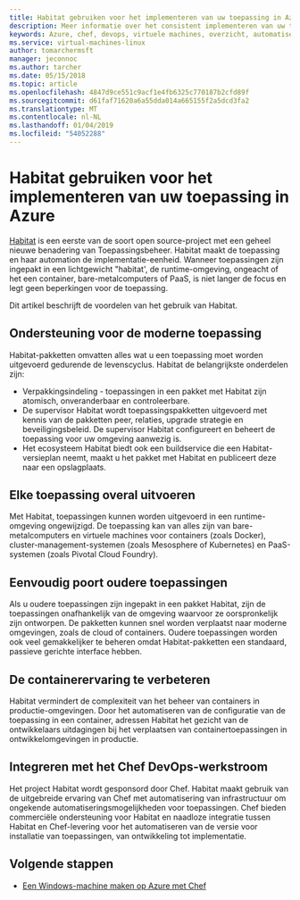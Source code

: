 ```yaml
---
title: Habitat gebruiken voor het implementeren van uw toepassing in Azure
description: Meer informatie over het consistent implementeren van uw toepassing in Azure virtuele machines en containers
keywords: Azure, chef, devops, virtuele machines, overzicht, automatiseren, habitat
ms.service: virtual-machines-linux
author: tomarchermsft
manager: jeconnoc
ms.author: tarcher
ms.date: 05/15/2018
ms.topic: article
ms.openlocfilehash: 4847d9ce551c9acf1e4fb6325c770187b2cfd89f
ms.sourcegitcommit: d61faf71620a6a55dda014a665155f2a5dcd3fa2
ms.translationtype: MT
ms.contentlocale: nl-NL
ms.lasthandoff: 01/04/2019
ms.locfileid: "54052288"
---
```

# <a name="use-habitat-to-deploy-your-application-to-azure"></a>Habitat gebruiken voor het implementeren van uw toepassing in Azure
[Habitat](https://www.habitat.sh/) is een eerste van de soort open source-project met een geheel nieuwe benadering van Toepassingsbeheer. Habitat maakt de toepassing en haar automation de implementatie-eenheid. Wanneer toepassingen zijn ingepakt in een lichtgewicht "habitat', de runtime-omgeving, ongeacht of het een container, bare-metalcomputers of PaaS, is niet langer de focus en legt geen beperkingen voor de toepassing. 

Dit artikel beschrijft de voordelen van het gebruik van Habitat.

## <a name="support-for-the-modern-application"></a>Ondersteuning voor de moderne toepassing
Habitat-pakketten omvatten alles wat u een toepassing moet worden uitgevoerd gedurende de levenscyclus. Habitat de belangrijkste onderdelen zijn:
- Verpakkingsindeling - toepassingen in een pakket met Habitat zijn atomisch, onveranderbaar en controleerbare.
- De supervisor Habitat wordt toepassingspakketten uitgevoerd met kennis van de pakketten peer, relaties, upgrade strategie en beveiligingsbeleid. De supervisor Habitat configureert en beheert de toepassing voor uw omgeving aanwezig is.
- Het ecosysteem Habitat biedt ook een buildservice die een Habitat-versieplan neemt, maakt u het pakket met Habitat en publiceert deze naar een opslagplaats.

## <a name="run-any-application-anywhere"></a>Elke toepassing overal uitvoeren
Met Habitat, toepassingen kunnen worden uitgevoerd in een runtime-omgeving ongewijzigd. De toepassing kan van alles zijn van bare-metalcomputers en virtuele machines voor containers (zoals Docker), cluster-management-systemen (zoals Mesosphere of Kubernetes) en PaaS-systemen (zoals Pivotal Cloud Foundry).

## <a name="easily-port-legacy-applications"></a>Eenvoudig poort oudere toepassingen
Als u oudere toepassingen zijn ingepakt in een pakket Habitat, zijn de toepassingen onafhankelijk van de omgeving waarvoor ze oorspronkelijk zijn ontworpen. De pakketten kunnen snel worden verplaatst naar moderne omgevingen, zoals de cloud of containers. Oudere toepassingen worden ook veel gemakkelijker te beheren omdat Habitat-pakketten een standaard, passieve gerichte interface hebben.

## <a name="improve-the-container-experience"></a>De containerervaring te verbeteren
Habitat vermindert de complexiteit van het beheer van containers in productie-omgevingen. Door het automatiseren van de configuratie van de toepassing in een container, adressen Habitat het gezicht van de ontwikkelaars uitdagingen bij het verplaatsen van containertoepassingen in ontwikkelomgevingen in productie.

## <a name="integrate-into-the-chef-devops-workflow"></a>Integreren met het Chef DevOps-werkstroom
Het project Habitat wordt gesponsord door Chef. Habitat maakt gebruik van de uitgebreide ervaring van Chef met automatisering van infrastructuur om ongekende automatiseringsmogelijkheden voor toepassingen. Chef bieden commerciële ondersteuning voor Habitat en naadloze integratie tussen Habitat en Chef-levering voor het automatiseren van de versie voor installatie van toepassingen, van ontwikkeling tot implementatie.

## <a name="next-steps"></a>Volgende stappen
* [Een Windows-machine maken op Azure met Chef](/azure/virtual-machines/windows/chef-automation)